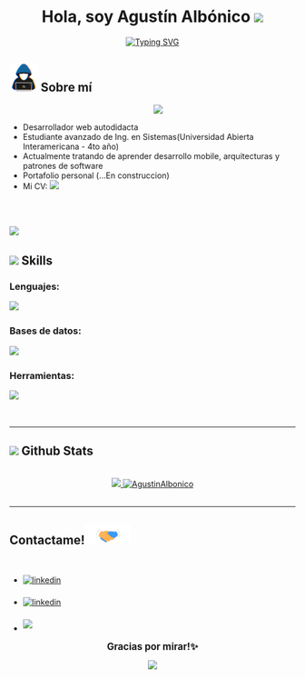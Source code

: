
<h1 align="center"><b>Hola, soy Agustín Albónico </b><img src="https://media.giphy.com/media/hvRJCLFzcasrR4ia7z/giphy.gif" width="35"></h1>

<p align="center">
 <a href="https://git.io/typing-svg"><img src="https://readme-typing-svg.demolab.com?font=Fira+Code&weight=600&duration=4000&pause=1000&center=true&vCenter=true&random=false&width=435&lines=Estudiante+de+Ing.+en+sistemas;Desarrollador+web+fullstack;React%2C+NextJS%2C+NodeJS%2C+Java%2C+C%23;Mysql%2C+SqlServer%2C+MongoDB" alt="Typing SVG" /></a>
</p>

## <picture><img src = "https://github.com/0xAbdulKhalid/0xAbdulKhalid/raw/main/assets/mdImages/about_me.gif" width = 50px></picture> **Sobre mí**

<picture> <img align="right" src="https://avatars.githubusercontent.com/u/91156860?v=4" width = 250px></picture>

<br>

- Desarrollador web autodidacta
- Estudiante avanzado de Ing. en Sistemas(Universidad Abierta Interamericana - 4to año)
- Actualmente tratando de aprender desarrollo mobile, arquitecturas y patrones de software
- Portafolio personal (...En construccion)
- Mi CV: <a href="https://drive.google.com/file/d/1dAJ3wCT8DdNyjj1cWbeK_RuXluNlGTGY/view?usp=drive_link" target="_blank">
		<img src=https://cdn.simpleicons.org/readdotcv/black/white/ width=30>
  	</a>

<br><br>

<img src="https://user-images.githubusercontent.com/73097560/115834477-dbab4500-a447-11eb-908a-139a6edaec5c.gif"><br>

## <img src="https://media2.giphy.com/media/QssGEmpkyEOhBCb7e1/giphy.gif?cid=ecf05e47a0n3gi1bfqntqmob8g9aid1oyj2wr3ds3mg700bl&rid=giphy.gif" width ="25"><b> Skills</b>

<p align="center">
 	<h3>Lenguajes:</h3>
  		<a href="https://skillicons.dev">
    			<img src="https://skillicons.dev/icons?i=c,cs,dotnet,java,spring,html,css,tailwind,js,ts,react,redux,next,nodejs,express" />
  		</a>
	<h3>Bases de datos:</h3>
		<a href="https://skillicons.dev">
    			<img src="https://skillicons.dev/icons?i=mysql,mongodb" />
  		</a>
	<h3>Herramientas:</h3>
		<a href="https://skillicons.dev">
    			<img src="https://skillicons.dev/icons?i=vscode,visualstudio,eclipse,npm,yarn,pnpm,vite,postman,figma,firebase,git,github,netlify,powershell" />
  		</a>
</p>

<br>

-----

## <img src="https://media.giphy.com/media/iY8CRBdQXODJSCERIr/giphy.gif" width="35"><b> Github Stats </b>
<br>

<div align="center">

<a href="https://github.com/0xabdulkhalid/">
  <img src="https://github-readme-stats.vercel.app/api?username=AgustinAlbonico&include_all_commits=true&count_private=true&show_icons=true&line_height=20&title_color=7A7ADB&icon_color=2234AE&text_color=D3D3D3&bg_color=0,000000,130F40" width="450"/>
  <img src="https://github-readme-stats.vercel.app/api/top-langs?username=AgustinAlbonico&show_icons=true&locale=en&layout=compact&line_height=20&title_color=7A7ADB&icon_color=2234AE&text_color=D3D3D3&bg_color=0,000000,130F40" width="375"  alt="AgustinAlbonico"/>

</a>
</div>

<br>

-----

## <b> Contactame!</b><img src="https://github.com/0xAbdulKhalid/0xAbdulKhalid/raw/main/assets/mdImages/handshake.gif" width ="80">
<br>
<div align='left'>

<ul>

<li>
<a href="https://linkedin.com/in/agustin-albonico-726480303" target="_blank">
<img src="https://img.shields.io/badge/linkedin:  Agustín Albónico-%2300acee.svg?color=405DE6&style=for-the-badge&logo=linkedin&logoColor=white" alt=linkedin style="margin-bottom: 5px;"/>
</a>
</li>

<br>

<li>
<a href="https://instagram.com/agusalbooo" target="_blank">
<img src="https://img.shields.io/badge/Instagram: @agusalbooo-E4405F?style=for-the-badge&logo=instagram&logoColor=white" alt=linkedin style="margin-bottom: 5px;"/>
</a>
</li>

<br>
<li>
<a href="mailto:agusalbo2024@gmail.com" target="_blank">
<img src="https://img.shields.io/badge/gmail:  agusalbo2024@gmail.com-%23EA4335.svg?style=for-the-badge&logo=gmail&logoColor=white" t=mail style="margin-bottom: 5px;" />
</a>
</li>
	
</ul>
</div>

<div align='center'>

<b><big>Gracias por mirar!✨</big></b>

<img src="https://user-images.githubusercontent.com/73097560/115834477-dbab4500-a447-11eb-908a-139a6edaec5c.gif">
</div>



